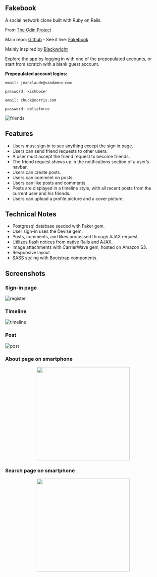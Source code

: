## Fakebook

A social network clone built with Ruby on Rails.

From [The Odin Project](https://www.theodinproject.com/lessons/final-project)

Main repo: [Github](https://github.com/florianmainguy/fakebook) - See it live: [Fakebook](https://fm-fakebook.herokuapp.com/)

Mainly inspired by [Blackwright](https://github.com/blackwright/tracebook)

Explore the app by logging in with one of the prepopulated accounts, or start from scratch with a blank guest account.

**Prepopulated account logins:**

```
email: jeanclaude@vandamne.com

password: kickboxer
```

```
email: chuck@norris.com

password: deltaforce
```

![friends](https://github.com/florianmainguy/fakebook/blob/master/docs/friends.png?raw=true)

## Features

- Users must sign in to see anything except the sign in page.
- Users can send friend requests to other users.
- A user must accept the friend request to become friends.
- The friend request shows up in the notifications section of a user’s navbar.
- Users can create posts.
- Users can comment on posts.
- Users can like posts and comments.
- Posts are displayed in a timeline style, with all recent posts from the current user and his friends.
- Users can upload a profile picture and a cover picture.


## Technical Notes

- Postgresql database seeded with Faker gem.
- User sign-in uses the Devise gem.
- Posts, comments, and likes processed through AJAX request.
- Utilizes flash notices from native Rails and AJAX.
- Image attachments with CarrierWave gem, hosted on Amazon S3.
- Responsive layout
- SASS styling with Bootstrap components.

## Screenshots

### Sign-in page
![register](https://github.com/florianmainguy/fakebook/blob/master/docs/register.png?raw=true)

### Timeline
![timeline](https://github.com/florianmainguy/fakebook/blob/master/docs/timeline.png?raw=true)

### Post
![post](https://github.com/florianmainguy/fakebook/blob/master/docs/post.png?raw=true)

### About page on smartphone
<p align="center">
  <img width="300" src="https://github.com/florianmainguy/fakebook/blob/master/docs/about.png">
</p>

### Search page on smartphone
<p align="center">
  <img width="300" src="https://github.com/florianmainguy/fakebook/blob/master/docs/index.png">
</p>
